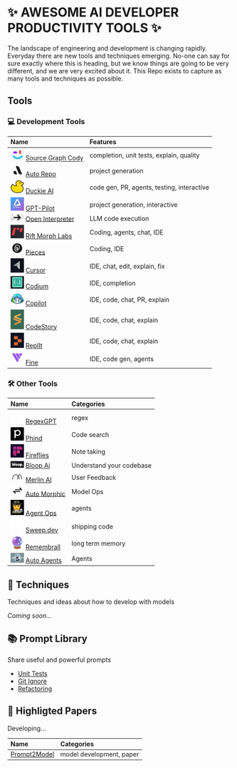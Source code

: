 # ✨ AWESOME AI DEVELOPER PRODUCTIVITY TOOLS ✨


The landscape of engineering and development is changing rapidly.
Everyday there are new tools and techniques emerging.
No-one can say for sure exactly where this is heading, but we know things are going to be very different, and we are very excited about it.
This Repo exists to capture as many tools and techniques as possible.


## Tools

### 💻 Development Tools

| Name                                                                                                      | Features                                   |
| :-------------------------------------------------------------------------------------------------------- | :----------------------------------------- |
| <img src="images/logos/cody.png" width="30"> [Source Graph Cody](https://sourcegraph.com/cody)            | completion, unit tests, explain, quality   |
| <img src="images/logos/auto-repo.png" width="30"> [Auto Repo](https://autorepo.io/)                       | project generation                         |
| <img src="images/logos/logo_duck.png" width="30"> [Duckie AI](https://duckie.ai/)                         | code gen, PR, agents, testing, interactive |
| <img src="images/logos/pythagoria.jpg" width="30"> [GPT-Pilot](https://github.com/Pythagora-io/gpt-pilot) | project generation, interactive            |
| <img src="images/logos/openinterpreter.jpg" width="30"> [Open Interpreter](https://openinterpreter.com/)  | LLM code execution                         |
| <img src="images/logos/rift.png" width="30"> [Rift Morph Labs](https://t.co/OUV4vcBKlb)                   | Coding, agents, chat, IDE                  |
| <img src="images/logos/pieces.png" width="30"> [Pieces](https://pieces.app/)                              | Coding, IDE                                |
| <img src="images/logos/cursor.png" width="30"> [Cursor](https://cursor.so/)                               | IDE, chat, edit, explain, fix              |
| <img src="images/logos/codium.png" width="30"> [Codium](https://codeium.com/)                             | IDE, completion                            |
| <img src="images/logos/copilot.jpg" width="30"> [Copilot](https://github.com/features/copilot)            | IDE, code, chat, PR, explain               |
| <img src="images/logos/codestory.png" width="30"> [CodeStory](https://codestory.ai/)                      | IDE, code, chat, explain                   |
| <img src="images/logos/replit.png" width="30"> [ReplIt](https://replit.com/site/ghostwriter)              | IDE, code, chat, explain                   |
| <img src="images/logos/fine.png" width="30"> [Fine](https://www.fine.dev/)              | IDE, code gen, agents


### 🛠️ Other Tools

| Name                                                                                                    | Categories               |
| :------------------------------------------------------------------------------------------------------ | :----------------------- |
| <img src="images/logos/regexgpt.png" width="30"> [RegexGPT](https://regexgpt.app/)                      | regex                    |
| <img src="images/logos/phind.svg" width="30"> [Phind](https://www.phind.com/)                           | Code search              |
| <img src="images/logos/fireflies.png" width="30"> [Fireflies](https://fireflies.ai/)                    | Note taking              |
| <img src="images/logos/bloop.png" width="30"> [Bloop Ai](https://bloop.ai)                              | Understand your codebase |
| <img src="images/logos/merlin.png" width="30"> [Merlin AI](https://talktomerlin.com/)                   | User Feedback            |
| <img src="images/logos/auto-morphic.png" width="30"> [Auto Morphic](https://automorphic.ai/)            | Model Ops                |
| <img src="images/logos/agent-ops.png" width="30"> [Agent Ops](https://www.agentops.ai/)                 | agents                   |
| <img src="images/logos/sweep.png" width="30"> [Sweep.dev](https://sweep.dev/)                           | shipping code            |
| <img src="images/logos/remembrall.webp" width="30"> [Remembrall](https://remembrall.dev)                | long term memory         |
| <img src="images/logos/autoagents.png" width="30"> [Auto Agents](https://github.com/AutoLLM/AutoAgents) | Agents                   |



## 🥋 Techniques

Techniques and ideas about how to develop with models


_Coming soon..._


## 📚 Prompt Library

Share useful and powerful prompts


* [Unit Tests](prompts/unit-tests.md) 
* [Git Ignore](prompts/git-ignore.md)
* [Refactoring](prompts/refactoring.md) 


## 🔬 Highligted Papers

Developing...

| Name                                                                                              | Categories               |
| :------------------------------------------------------------------------------------------------ | :----------------------- |
| [Prompt2Model](https://arxiv.org/pdf/2308.12261v1/) | model development, paper |